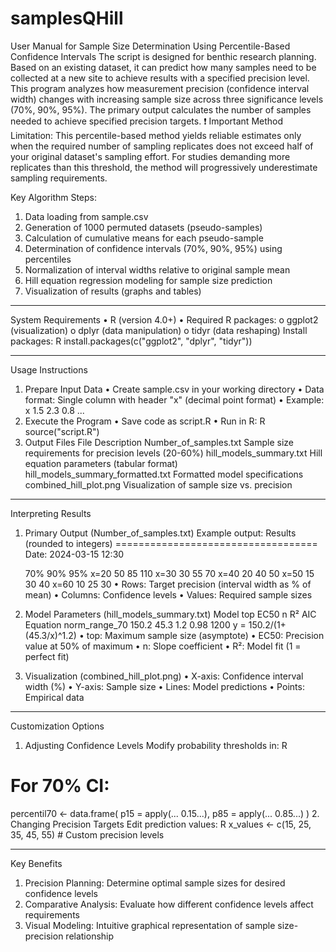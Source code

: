 # samplesQHill
User Manual for Sample Size Determination Using Percentile-Based Confidence Intervals
The script is designed for benthic research planning. Based on an existing dataset, it can predict how many samples need to be collected at a new site to achieve results with a specified precision level. This program analyzes how measurement precision (confidence interval width) changes with increasing sample size across three significance levels (70%, 90%, 95%). The primary output calculates the number of samples needed to achieve specified precision targets.
❗ Important Method Limitation:
This percentile-based method yields reliable estimates only when the required number of sampling replicates does not exceed half of your original dataset's sampling effort. For studies demanding more replicates than this threshold, the method will progressively underestimate sampling requirements. 

Key Algorithm Steps:
1.	Data loading from sample.csv
2.	Generation of 1000 permuted datasets (pseudo-samples)
3.	Calculation of cumulative means for each pseudo-sample
4.	Determination of confidence intervals (70%, 90%, 95%) using percentiles
5.	Normalization of interval widths relative to original sample mean
6.	Hill equation regression modeling for sample size prediction
7.	Visualization of results (graphs and tables)
________________________________________
System Requirements
•	R (version 4.0+)
•	Required R packages:
o	ggplot2 (visualization)
o	dplyr (data manipulation)
o	tidyr (data reshaping)
Install packages:
R
install.packages(c("ggplot2", "dplyr", "tidyr"))
________________________________________
Usage Instructions
1. Prepare Input Data
•	Create sample.csv in your working directory
•	Data format: Single column with header "x" (decimal point format)
•	Example:
x
1.5
2.3
0.8
...
2. Execute the Program
•	Save code as script.R
•	Run in R:
R
source("script.R")
3. Output Files
File	Description
Number_of_samples.txt	Sample size requirements for precision levels (20-60%)
hill_models_summary.txt	Hill equation parameters (tabular format)
hill_models_summary_formatted.txt	Formatted model specifications
combined_hill_plot.png	Visualization of sample size vs. precision
________________________________________
Interpreting Results
1. Primary Output (Number_of_samples.txt)
Example output:
Results (rounded to integers)
===================================
Date: 2024-03-15 12:30

      70%  90%  95%
x=20   50   85  110
x=30   30   55   70
x=40   20   40   50
x=50   15   30   40
x=60   10   25   30
•	Rows: Target precision (interval width as % of mean)
•	Columns: Confidence levels
•	Values: Required sample sizes
2. Model Parameters (hill_models_summary.txt)
Model        top    EC50    n    R²     AIC    Equation
norm_range_70 150.2  45.3  1.2  0.98  1200  y = 150.2/(1+(45.3/x)^1.2)
•	top: Maximum sample size (asymptote)
•	EC50: Precision value at 50% of maximum
•	n: Slope coefficient
•	R²: Model fit (1 = perfect fit)
3. Visualization (combined_hill_plot.png)
•	X-axis: Confidence interval width (%)
•	Y-axis: Sample size
•	Lines: Model predictions
•	Points: Empirical data
________________________________________
Customization Options
1. Adjusting Confidence Levels
Modify probability thresholds in:
R
# For 70% CI:
percentil70 <- data.frame(
  p15 = apply(... 0.15...),
  p85 = apply(... 0.85...)
)
2. Changing Precision Targets
Edit prediction values:
R
x_values <- c(15, 25, 35, 45, 55)  # Custom precision levels
________________________________________
Key Benefits
1.	Precision Planning: Determine optimal sample sizes for desired confidence levels
2.	Comparative Analysis: Evaluate how different confidence levels affect requirements
3.	Visual Modeling: Intuitive graphical representation of sample size-precision relationship


